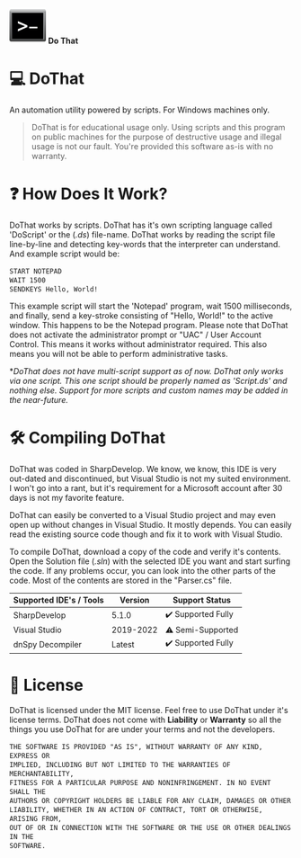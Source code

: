 <img src="Logo.png" width=65> **Do That**

# 💻 DoThat
An automation utility powered by scripts. For Windows machines only.

> DoThat is for educational usage only. Using scripts and this program on public machines for the purpose of destructive usage and illegal usage is not our fault. You're provided this software as-is with no warranty.

# ❓ How Does It Work?
DoThat works by scripts. DoThat has it's own scripting language called 'DoScript' or the (*.ds*) file-name. DoThat works by reading the script file line-by-line and detecting key-words that the interpreter can understand. And example script would be:

```
START NOTEPAD
WAIT 1500
SENDKEYS Hello, World!
```

This example script will start the 'Notepad' program, wait 1500 milliseconds, and finally, send a key-stroke consisting of "Hello, World!" to the active window. This happens to be the Notepad program. Please note that DoThat does not activate the administrator prompt or "UAC" / User Account Control. This means it works without administrator required. This also means you will not be able to perform administrative tasks.

**DoThat does not have multi-script support as of now. DoThat only works via one script. This one script should be properly named as 'Script.ds' and nothing else. Support for more scripts and custom names may be added in the near-future.*

# 🛠 Compiling DoThat
DoThat was coded in SharpDevelop. We know, we know, this IDE is very out-dated and discontinued, but Visual Studio is not my suited environment. I won't go into a rant, but it's requirement for a Microsoft account after 30 days is not my favorite feature.

DoThat can easily be converted to a Visual Studio project and may even open up without changes in Visual Studio. It mostly depends. You can easily read the existing source code though and fix it to work with Visual Studio.

To compile DoThat, download a copy of the code and verify it's contents. Open the Solution file (*.sln*) with the selected IDE you want and start surfing the code. If any problems occur, you can look into the other parts of the code. Most of the contents are stored in the "Parser.cs" file.

| Supported IDE's / Tools | Version | Support Status |
| --------------- | ------- | -------------- |
| SharpDevelop | 5.1.0 | ✔️ Supported Fully |
| Visual Studio | 2019-2022 | ⚠️ Semi-Supported |
| dnSpy Decompiler | Latest | ✔️ Supported Fully |

# 📜 License
DoThat is licensed under the MIT license. Feel free to use DoThat under it's license terms. DoThat does not come with **Liability** or **Warranty** so all the things you use DoThat for are under your terms and not the developers.

```
THE SOFTWARE IS PROVIDED "AS IS", WITHOUT WARRANTY OF ANY KIND, EXPRESS OR
IMPLIED, INCLUDING BUT NOT LIMITED TO THE WARRANTIES OF MERCHANTABILITY,
FITNESS FOR A PARTICULAR PURPOSE AND NONINFRINGEMENT. IN NO EVENT SHALL THE
AUTHORS OR COPYRIGHT HOLDERS BE LIABLE FOR ANY CLAIM, DAMAGES OR OTHER
LIABILITY, WHETHER IN AN ACTION OF CONTRACT, TORT OR OTHERWISE, ARISING FROM,
OUT OF OR IN CONNECTION WITH THE SOFTWARE OR THE USE OR OTHER DEALINGS IN THE
SOFTWARE.
```

